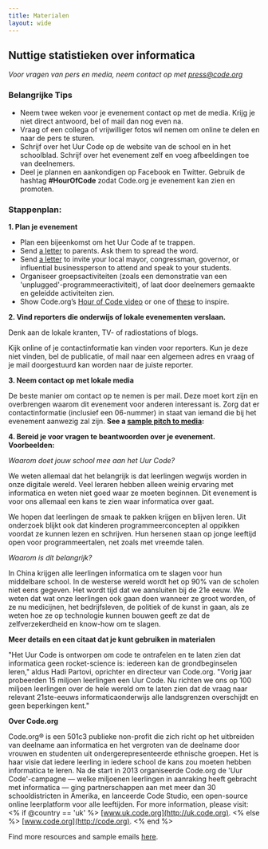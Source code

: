```yaml
---
title: Materialen 
layout: wide
---
```


## Nuttige statistieken over informatica

*Voor vragen van pers en media, neem contact op met <press@code.org>*

### Belangrijke Tips

  * Neem twee weken voor je evenement contact op met de media. Krijg je niet direct antwoord, bel of mail dan nog even na.
  * Vraag of een collega of vrijwilliger fotos wil nemen om online te delen en naar de pers te sturen.
  * Schrijf over het Uur Code op de website van de school en in het schoolblad. Schrijf over het evenement zelf en voeg afbeeldingen toe van deelnemers.
  * Deel je plannen en aankondigen op Facebook en Twitter. Gebruik de hashtag **#HourOfCode** zodat Code.org je evenement kan zien en promoten.

### Stappenplan:

**1. Plan je evenement**

  * Plan een bijeenkomst om het Uur Code af te trappen.
  * Send [a letter](<%= hoc_uri('/resources/#sample-emails') %>) to parents. Ask them to spread the word.
  * Send [a letter](<%= hoc_uri('/resources/#sample-emails') %>) to invite your local mayor, congressman, governor, or influential businessperson to attend and speak to your students.
  * Organiseer groepsactiviteiten (zoals een demonstratie van een 'unplugged'-programmeeractiviteit), of laat door deelnemers gemaakte en geleidde activiteiten zien.
  * Show Code.org’s [Hour of Code video](<%= hoc_uri('/') %>) or one of [these](<%= hoc_uri('/resources#videos') %>) to inspire.

**2. Vind reporters die onderwijs of lokale evenementen verslaan.**

Denk aan de lokale kranten, TV- of radiostations of blogs.

Kijk online of je contactinformatie kan vinden voor reporters. Kun je deze niet vinden, bel de publicatie, of mail naar een algemeen adres en vraag of je mail doorgestuurd kan worden naar de juiste reporter.

**3. Neem contact op met lokale media**

De beste manier om contact op te nemen is per mail. Deze moet kort zijn en overbrengen waarom dit evenement voor anderen interessant is. Zorg dat er contactinformatie (inclusief een 06-nummer) in staat van iemand die bij het evenement aanwezig zal zijn. **See a [sample pitch to media](<%= hoc_uri('/resources#sample-emails') %>):**

**4. Bereid je voor vragen te beantwoorden over je evenement. Voorbeelden:**

*Waarom doet jouw school mee aan het Uur Code?*

We weten allemaal dat het belangrijk is dat leerlingen wegwijs worden in onze digitale wereld. Veel leraren hebben alleen weinig ervaring met informatica en weten niet goed waar ze moeten beginnen. Dit evenement is voor ons allemaal een kans te zien waar informatica over gaat.

We hopen dat leerlingen de smaak te pakken krijgen en blijven leren. Uit onderzoek blijkt ook dat kinderen programmeerconcepten al oppikken voordat ze kunnen lezen en schrijven. Hun hersenen staan op jonge leeftijd open voor programmeertalen, net zoals met vreemde talen.

*Waarom is dit belangrijk?*

In China krijgen alle leerlingen informatica om te slagen voor hun middelbare school. In de westerse wereld wordt het op 90% van de scholen niet eens gegeven. Het wordt tijd dat we aansluiten bij de 21e eeuw. We weten dat wat onze leerlingen ook gaan doen wanneer ze groot worden, of ze nu medicijnen, het bedrijfsleven, de politiek of de kunst in gaan, als ze weten hoe ze op technologie kunnen bouwen geeft ze dat de zelfverzekerdheid en know-how om te slagen.

**Meer details en een citaat dat je kunt gebruiken in materialen**

"Het Uur Code is ontworpen om code te ontrafelen en te laten zien dat informatica geen rocket-science is: iedereen kan de grondbeginselen leren," aldus Hadi Partovi, oprichter en directeur van Code.org. "Vorig jaar probeerden 15 miljoen leerlingen een Uur Code. Nu richten we ons op 100 miljoen leerlingen over de hele wereld om te laten zien dat de vraag naar relevant 21ste-eeuws informaticaonderwijs alle landsgrenzen overschijdt en geen beperkingen kent."

**Over Code.org**

Code.org® is een 501c3 publieke non-profit die zich richt op het uitbreiden van deelname aan informatica en het vergroten van de deelname door vrouwen en studenten uit ondergerepresenteerde ethnische groepen. Het is haar visie dat iedere leerling in iedere school de kans zou moeten hebben informatica te leren. Na de start in 2013 organiseerde Code.org de 'Uur Code'-campagne — welke miljoenen leerlingen in aanraking heeft gebracht met informatica — ging partnerschappen aan met meer dan 30 schooldistricten in Amerika, en lanceerde Code Studio, een open-source online leerplatform voor alle leeftijden. For more information, please visit: <% if @country == 'uk' %> [www.uk.code.org](http://uk.code.org). <% else %> [www.code.org](http://code.org). <% end %>

  
Find more resources and sample emails [here](<%= hoc_uri('/resources') %>).